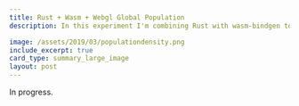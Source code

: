 ```yaml
---
title: Rust + Wasm + Webgl Global Population
description: In this experiment I'm combining Rust with wasm-bindgen to create a WebGL visualization of global population density

image: /assets/2019/03/populationdensity.png
include_excerpt: true
card_type: summary_large_image
layout: post
---
```


In progress.

